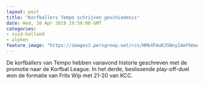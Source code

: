 ```yaml
---
layout: post
title: "Korfballers Tempo schrijven geschiedenis"
date: Wed, 10 Apr 2019 19:59:00 GMT
categories: 
- zuid-holland 
- alphen 
feature_image: "https://images3.persgroep.net/rcs/HMkXFAuK35NnyIAmfkKeA0Bxfog/diocontent/145265171/_fitwidth/400/?appId=21791a8992982cd8da851550a453bd7f&quality=0.7"
---
```


De korfballers van Tempo hebben vanavond historie geschreven met de promotie naar de Korfbal League. In het derde, beslissende play-off-duel won de formatie van Frits Wip met 21-20 van KCC.
